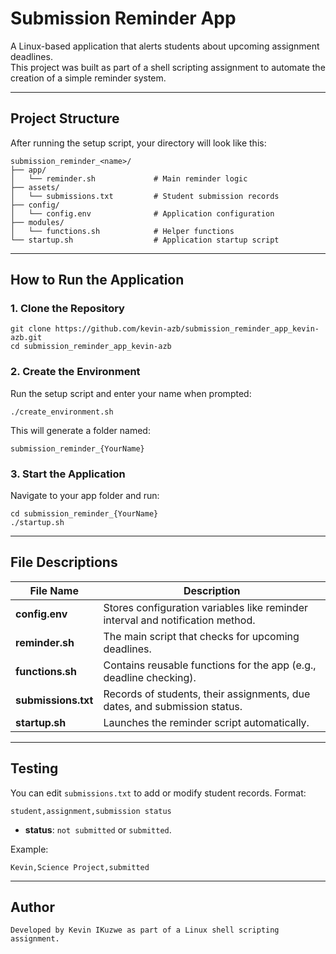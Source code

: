 
# Submission Reminder App

A  Linux-based application that alerts students about upcoming assignment deadlines.  
This project was built as part of a shell scripting assignment to automate the creation of a simple reminder system.

---

##  Project Structure

After running the setup script, your directory will look like this:

```
submission_reminder_<name>/
├── app/
│   └── reminder.sh             # Main reminder logic
├── assets/
│   └── submissions.txt         # Student submission records
├── config/
│   └── config.env              # Application configuration
├── modules/
│   └── functions.sh            # Helper functions
└── startup.sh                  # Application startup script
```

---

##  How to Run the Application

### 1. Clone the Repository
```
git clone https://github.com/kevin-azb/submission_reminder_app_kevin-azb.git
cd submission_reminder_app_kevin-azb
````


### 2. Create the Environment

Run the setup script and enter your name when prompted:

```
./create_environment.sh
```

This will generate a folder named:

```
submission_reminder_{YourName}
```

### 3. Start the Application

Navigate to your app folder and run:

```
cd submission_reminder_{YourName}
./startup.sh
```

---

##  File Descriptions

| File Name           | Description                                                                    |
| ------------------- | ------------------------------------------------------------------------------ |
| **config.env**      | Stores configuration variables like reminder interval and notification method. |
| **reminder.sh**     | The main script that checks for upcoming deadlines.                            |
| **functions.sh**    | Contains reusable functions for the app (e.g., deadline checking).             |
| **submissions.txt** | Records of students, their assignments, due dates, and submission status.      |
| **startup.sh**      | Launches the reminder script automatically.                                    |

---

##  Testing

You can edit `submissions.txt` to add or modify student records.
Format:

```
student,assignment,submission status
```

* **status**: `not submitted` or `submitted`.

Example:

```
Kevin,Science Project,submitted
```

---

## Author 

```
Developed by Kevin IKuzwe as part of a Linux shell scripting assignment.

```



